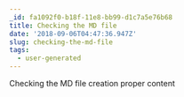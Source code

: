 ```yaml
---
_id: fa1092f0-b18f-11e8-bb99-d1c7a5e76b68
title: Checking the MD file
date: '2018-09-06T04:47:36.947Z'
slug: checking-the-md-file
tags:
  - user-generated
---
```

Checking the MD file  creation proper content
